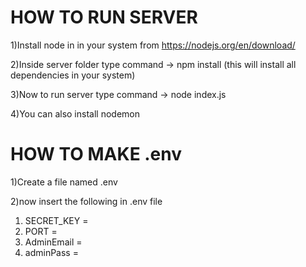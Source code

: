 # HOW TO RUN SERVER

1)Install node in in your system from https://nodejs.org/en/download/

2)Inside server folder type command -> npm install  (this will install all dependencies in your system)

3)Now to run server type command -> node index.js

4)You can also install nodemon

# HOW TO MAKE .env

1)Create a file named .env

2)now insert the following in .env file 

1. SECRET_KEY = <Your Secret Key>
2. PORT = <The Port On which You want to run server>
3. AdminEmail = <Your EmailID for Admin>
4. adminPass = <Password for Admin Email>